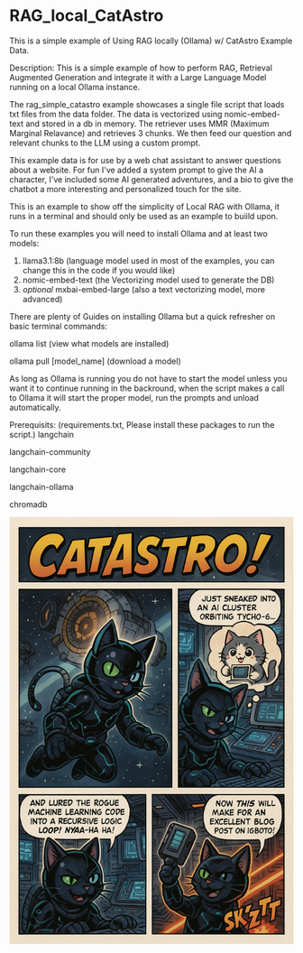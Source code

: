 # RAG_local_CatAstro
This is a simple example of Using RAG locally (Ollama) w/ CatAstro Example Data.

Description:
This is a simple example of how to perform RAG, Retrieval Augmented Generation and integrate it with a Large Language Model
running on a local Ollama instance.

The rag_simple_catastro example showcases a single file script that loads txt files from the data folder.
The data is vectorized using nomic-embed-text and stored in a db in memory.
The retriever uses MMR (Maximum Marginal Relavance) and retrieves 3 chunks.
We then feed our question and relevant chunks to the LLM using a custom prompt.

This example data is for use by a web chat assistant to answer questions about a website.
For fun I've added a system prompt to give the AI a character, I've included some AI generated adventures,
and a bio to give the chatbot a more interesting and personalized touch for the site.

This is an example to show off the simplicity of Local RAG with Ollama, it runs in a terminal and should only be 
used as an example to buiild upon.

To run these examples you will need to install Ollama and at least two models:
1) llama3.1:8b (language model used in most of the examples, you can change this in the code if you would like)
2) nomic-embed-text (the Vectorizing model used to generate the DB)
3) *optional* mxbai-embed-large (also a text vectorizing model, more advanced)

There are plenty of Guides on installing Ollama but a quick refresher on basic terminal commands:

ollama list (view what models are installed)

ollama pull [model_name] (download a model)

As long as Ollama is running you do not have to start the model unless you want it to continue running in the backround,
when the script makes a call to Ollama it will start the  proper model, run the prompts and unload automatically.

Prerequisits: (requirements.txt, Please install these packages to run the script.)
langchain

langchain-community

langchain-core

langchain-ollama

chromadb


![alt text](https://github.com/L30N1Dz/RAG_local_CatAstro/blob/main/CatAstro's_Space_Adventures.png?raw=true)
